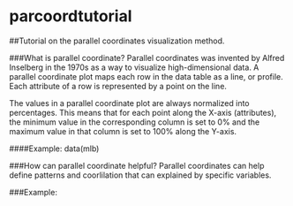# parcoordtutorial
##Tutorial on the parallel coordinates visualization method.

###What is parallel coordinate?
Parallel coordinates was invented by Alfred Inselberg in the 1970s as a way to visualize high-dimensional data. A parallel coordinate plot maps each row in the data table as a line, or profile. Each attribute of a row is represented by a point on the line. 

The values in a parallel coordinate plot are always normalized into percentages. This means that for each point along the X-axis (attributes), the minimum value in the corresponding column is set to 0% and the maximum value in that column is set to 100% along the Y-axis. 

####Example:
data(mlb)

###How can parallel coordinate helpful?
Parallel coordinates can help define patterns and coorlilation that can explained by specific variables. 


###Example:



